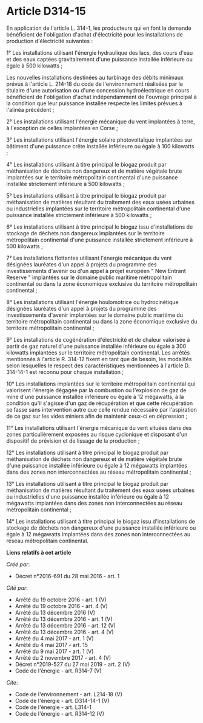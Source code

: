 # Article D314-15

En application de l'article L. 314-1, les producteurs qui en font la demande bénéficient de l'obligation d'achat
d'électricité pour les installations de production d'électricité suivantes : 

1° Les installations utilisant l'énergie hydraulique des lacs, des cours d'eau et des eaux captées gravitairement d'une
puissance installée inférieure ou égale à 500 kilowatts ; 

Les nouvelles installations destinées au turbinage des débits minimaux prévus à l'article L. 214-18 du code de
l'environnement réalisées par le titulaire d'une autorisation ou d'une concession hydroélectrique en cours bénéficient de
l'obligation d'achat indépendamment de l'ouvrage principal à la condition que leur puissance installée respecte les limites
prévues à l'alinéa précédent ; 

2° Les installations utilisant l'énergie mécanique du vent implantées à terre, à l'exception de celles implantées en Corse ; 

3° Les installations utilisant l'énergie solaire photovoltaïque implantées sur bâtiment d'une puissance crête installée
inférieure ou égale à 100 kilowatts ; 

4° Les installations utilisant à titre principal le biogaz produit par méthanisation de déchets non dangereux et de matière
végétale brute implantées sur le territoire métropolitain continental d'une puissance installée strictement inférieure à 500
kilowatts ; 

5° Les installations utilisant à titre principal le biogaz produit par méthanisation de matières résultant du traitement des
eaux usées urbaines ou industrielles implantées sur le territoire métropolitain continental d'une puissance installée
strictement inférieure à 500 kilowatts ; 

6° Les installations utilisant à titre principal le biogaz issu d'installations de stockage de déchets non dangereux
implantées sur le territoire métropolitain continental d'une puissance installée strictement inférieure à 500 kilowatts ; 

7° Les installations flottantes utilisant l'énergie mécanique du vent désignées lauréates d'un appel à projets du programme
des investissements d'avenir ou d'un appel à projet européen " New Entrant Reserve " implantées sur le domaine public
maritime métropolitain continental ou dans la zone économique exclusive du territoire métropolitain continental ; 

8° Les installations utilisant l'énergie houlomotrice ou hydrocinétique désignées lauréates d'un appel à projets du programme
des investissements d'avenir implantées sur le domaine public maritime du territoire métropolitain continental ou dans la
zone économique exclusive du territoire métropolitain continental ; 

9° Les installations de cogénération d'électricité et de chaleur valorisée à partir de gaz naturel d'une puissance installée
inférieure ou égale à 300 kilowatts implantées sur le territoire métropolitain continental. Les arrêtés mentionnés à
l'article R. 314-12 fixent en tant que de besoin, les modalités selon lesquelles le respect des caractéristiques mentionnées
à l'article D. 314-14-1 est reconnu pour chaque installation ; 

10° Les installations implantées sur le territoire métropolitain continental qui valorisent l'énergie dégagée par la
combustion ou l'explosion de gaz de mine d'une puissance installée inférieure ou égale à 12 mégawatts, à la condition qu'il
s'agisse d'un gaz de récupération et que cette récupération se fasse sans intervention autre que celle rendue nécessaire par
l'aspiration de ce gaz sur les vides miniers afin de maintenir ceux-ci en dépression ; 

11° Les installations utilisant l'énergie mécanique du vent situées dans des zones particulièrement exposées au risque
cyclonique et disposant d'un dispositif de prévision et de lissage de la production ; 

12° Les installations utilisant à titre principal le biogaz produit par méthanisation de déchets non dangereux et de matière
végétale brute d'une puissance installée inférieure ou égale à 12 mégawatts implantées dans des zones non interconnectées au
réseau métropolitain continental ; 

13° Les installations utilisant à titre principal le biogaz produit par méthanisation de matières résultant du traitement des
eaux usées urbaines ou industrielles d'une puissance installée inférieure ou égale à 12 mégawatts implantées dans des zones
non interconnectées au réseau métropolitain continental ; 

14° Les installations utilisant à titre principal le biogaz issu d'installations de stockage de déchets non dangereux d'une
puissance installée inférieure ou égale à 12 mégawatts implantées dans des zones non interconnectées au réseau métropolitain
continental.

**Liens relatifs à cet article**

_Créé par_:

  - Décret n°2016-691 du 28 mai 2016 - art. 1

_Cité par_:

  - Arrêté du 19 octobre 2016 - art. 1 (V)
  - Arrêté du 19 octobre 2016 - art. 4 (V)
  - Arrêté du 13 décembre 2016 (V)
  - Arrêté du 13 décembre 2016 - art. 1 (V)
  - Arrêté du 13 décembre 2016 - art. 12 (V)
  - Arrêté du 13 décembre 2016 - art. 4 (V)
  - Arrêté du 4 mai 2017 - art. 1 (V)
  - Arrêté du 4 mai 2017 - art. 15
  - Arrêté du 9 mai 2017 - art. 1 (V)
  - Arrêté du 2 novembre 2017 - art. 4 (V)
  - Décret n°2019-527 du 27 mai 2019 - art. 2 (V)
  - Code de l'énergie - art. R314-7 (V)

_Cite_:

  - Code de l'environnement - art. L214-18 (V)
  - Code de l'énergie - art. D314-14-1 (V)
  - Code de l'énergie - art. L314-1
  - Code de l'énergie - art. R314-12 (V)

